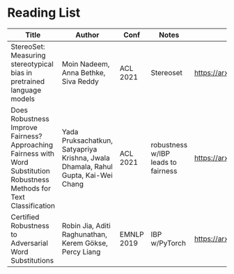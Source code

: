 # Reading List

Title | Author | Conf | Notes | Link
----- | ------ | ---- | ----- | ----
StereoSet: Measuring stereotypical bias in pretrained language models | Moin Nadeem, Anna Bethke, Siva Reddy | ACL 2021 | Stereoset | https://arxiv.org/abs/2004.09456
Does Robustness Improve Fairness? Approaching Fairness with Word Substitution Robustness Methods for Text Classification | Yada Pruksachatkun, Satyapriya Krishna, Jwala Dhamala, Rahul Gupta, Kai-Wei Chang | ACL 2021 | robustness w/IBP leads to fairness | https://arxiv.org/abs/2106.10826
Certified Robustness to Adversarial Word Substitutions | Robin Jia, Aditi Raghunathan, Kerem Gökse, Percy Liang | EMNLP 2019 | IBP w/PyTorch | https://arxiv.org/abs/1909.00986
